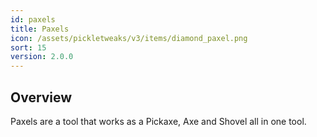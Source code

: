 ```yaml
---
id: paxels
title: Paxels
icon: /assets/pickletweaks/v3/items/diamond_paxel.png
sort: 15
version: 2.0.0
---
```


## Overview

Paxels are a tool that works as a Pickaxe, Axe and Shovel all in one tool.
